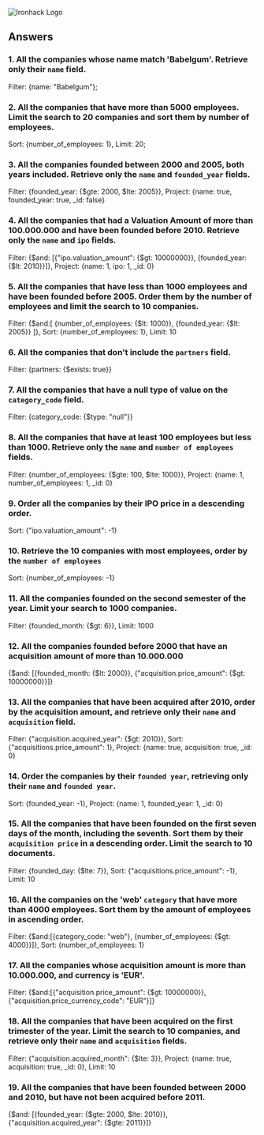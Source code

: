 ![Ironhack Logo](https://i.imgur.com/1QgrNNw.png)

## Answers

### 1. All the companies whose name match 'Babelgum'. Retrieve only their `name` field.

Filter: {name: "Babelgum"};

### 2. All the companies that have more than 5000 employees. Limit the search to 20 companies and sort them by **number of employees**.

Sort: {number_of_employees: 1},
Limit: 20;

### 3. All the companies founded between 2000 and 2005, both years included. Retrieve only the `name` and `founded_year` fields.

Filter: {founded_year: {$gte: 2000, $lte: 2005}},
Project: {name: true, founded_year: true, _id: false}

### 4. All the companies that had a Valuation Amount of more than 100.000.000 and have been founded before 2010. Retrieve only the `name` and `ipo` fields.

Filter: {$and: [{"ipo.valuation_amount": {$gt: 10000000}}, {founded_year:{$lt: 2010}}]},
Project: {name: 1, ipo: 1, _id: 0}
### 5. All the companies that have less than 1000 employees and have been founded before 2005. Order them by the number of employees and limit the search to 10 companies.

Filter: {$and:[ {number_of_employees: {$lt: 1000}}, {founded_year: {$lt: 2005}} ]},
Sort: {number_of_employees: 1},
Limit: 10

### 6. All the companies that don't include the `partners` field.

Filter: {partners: {$exists: true}}

### 7. All the companies that have a null type of value on the `category_code` field.

Filter: {category_code: {$type: "null"}}

### 8. All the companies that have at least 100 employees but less than 1000. Retrieve only the `name` and `number of employees` fields.

Filter: {number_of_employees: {$gte: 100, $lte: 1000}},
Project: {name: 1, number_of_employees: 1, _id: 0}

### 9. Order all the companies by their IPO price in a descending order.

Sort: {"ipo.valuation_amount": -1}

### 10. Retrieve the 10 companies with most employees, order by the `number of employees`

Sort: {number_of_employees: -1}

### 11. All the companies founded on the second semester of the year. Limit your search to 1000 companies.

Filter: {founded_month: {$gt: 6}},
Limit: 1000

### 12. All the companies founded before 2000 that have an acquisition amount of more than 10.000.000

{$and: [{founded_month: {$lt: 2000}}, {"acquisition.price_amount": {$gt: 10000000}}]}

### 13. All the companies that have been acquired after 2010, order by the acquisition amount, and retrieve only their `name` and `acquisition` field.

Filter: {"acquisition.acquired_year": {$gt: 2010}},
Sort: {"acquisitions.price_amount": 1},
Project: {name: true, acquisition: true, _id: 0}

### 14. Order the companies by their `founded year`, retrieving only their `name` and `founded year`.

Sort: {founded_year: -1},
Project: {name: 1, founded_year: 1, _id: 0}

### 15. All the companies that have been founded on the first seven days of the month, including the seventh. Sort them by their `acquisition price` in a descending order. Limit the search to 10 documents.

Filter: {founded_day: {$lte: 7}},
Sort: {"acquisitions.price_amount": -1},
Limit: 10

### 16. All the companies on the 'web' `category` that have more than 4000 employees. Sort them by the amount of employees in ascending order.

Filter: {$and:[{category_code: "web"}, {number_of_employees: {$gt: 4000}}]},
Sort: {number_of_employees: 1}

### 17. All the companies whose acquisition amount is more than 10.000.000, and currency is 'EUR'.

Filter: {$and:[{"acquisition.price_amount": {$gt: 10000000}}, {"acquisition.price_currency_code": "EUR"}]}

### 18. All the companies that have been acquired on the first trimester of the year. Limit the search to 10 companies, and retrieve only their `name` and `acquisition` fields.

Filter: {"acquisition.acquired_month": {$lte: 3}},
Project: {name: true, acquisition: true, _id: 0},
Limit: 10


### 19. All the companies that have been founded between 2000 and 2010, but have not been acquired before 2011.

{$and: [{founded_year: {$gte: 2000, $lte: 2010}}, {"acquisition.acquired_year": {$gte: 2011}}]}